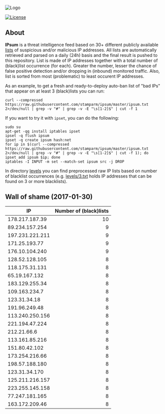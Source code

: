 ![Logo](logo.png)

[![License](https://img.shields.io/badge/license-Public_domain-red.svg)](https://wiki.creativecommons.org/wiki/Public_domain)

About
----

**IPsum** is a threat intelligence feed based on 30+ different publicly available [lists](https://github.com/stamparm/maltrail) of suspicious and/or malicious IP addresses. All lists are automatically retrieved and parsed on a daily (24h) basis and the final result is pushed to this repository. List is made of IP addresses together with a total number of (black)list occurrence (for each). Greater the number, lesser the chance of false positive detection and/or dropping in (inbound) monitored traffic. Also, list is sorted from most (problematic) to least occurent IP addresses.

As an example, to get a fresh and ready-to-deploy auto-ban list of "bad IPs" that appear on at least 3 (black)lists you can run:

```
curl --compressed https://raw.githubusercontent.com/stamparm/ipsum/master/ipsum.txt 2>/dev/null | grep -v "#" | grep -v -E "\s[1-2]$" | cut -f 1
```

If you want to try it with `ipset`, you can do the following:

```
sudo su
apt-get -qq install iptables ipset
ipset -q flush ipsum
ipset -q create ipsum hash:net
for ip in $(curl --compressed https://raw.githubusercontent.com/stamparm/ipsum/master/ipsum.txt 2>/dev/null | grep -v "#" | grep -v -E "\s[1-2]$" | cut -f 1); do ipset add ipsum $ip; done
iptables -I INPUT -m set --match-set ipsum src -j DROP
```

In directory [levels](levels) you can find preprocessed raw IP lists based on number of blacklist occurrences (e.g. [levels/3.txt](levels/3.txt) holds IP addresses that can be found on 3 or more blacklists).

Wall of shame (2017-01-30)
----

|IP|Number of (black)lists|
|---|--:|
178.217.187.39|10
89.234.157.254|9
197.231.221.211|9
171.25.193.77|9
176.10.104.240|9
128.52.128.105|8
118.175.31.131|8
65.19.167.132|8
183.129.255.34|8
109.163.234.7|8
123.31.34.18|8
191.96.249.48|8
113.240.250.156|8
221.194.47.224|8
212.21.66.6|8
113.161.85.216|8
151.80.42.102|8
173.254.216.66|8
198.57.188.180|8
123.31.34.170|8
125.211.216.157|8
223.255.145.158|8
77.247.181.165|8
163.172.209.46|8
